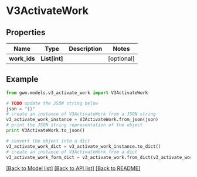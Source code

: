 # V3ActivateWork


## Properties
Name | Type | Description | Notes
------------ | ------------- | ------------- | -------------
**work_ids** | **List[int]** |  | [optional] 

## Example

```python
from gwm.models.v3_activate_work import V3ActivateWork

# TODO update the JSON string below
json = "{}"
# create an instance of V3ActivateWork from a JSON string
v3_activate_work_instance = V3ActivateWork.from_json(json)
# print the JSON string representation of the object
print V3ActivateWork.to_json()

# convert the object into a dict
v3_activate_work_dict = v3_activate_work_instance.to_dict()
# create an instance of V3ActivateWork from a dict
v3_activate_work_form_dict = v3_activate_work.from_dict(v3_activate_work_dict)
```
[[Back to Model list]](../README.md#documentation-for-models) [[Back to API list]](../README.md#documentation-for-api-endpoints) [[Back to README]](../README.md)


